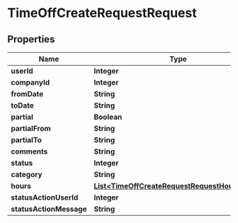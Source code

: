 

# TimeOffCreateRequestRequest


## Properties

| Name | Type | Description | Notes |
|------------ | ------------- | ------------- | -------------|
|**userId** | **Integer** |  |  |
|**companyId** | **Integer** |  |  |
|**fromDate** | **String** |  |  |
|**toDate** | **String** |  |  |
|**partial** | **Boolean** |  |  |
|**partialFrom** | **String** |  |  [optional] |
|**partialTo** | **String** |  |  [optional] |
|**comments** | **String** |  |  [optional] |
|**status** | **Integer** |  |  |
|**category** | **String** |  |  |
|**hours** | [**List&lt;TimeOffCreateRequestRequestHoursInner&gt;**](TimeOffCreateRequestRequestHoursInner.md) |  |  [optional] |
|**statusActionUserId** | **Integer** |  |  [optional] |
|**statusActionMessage** | **String** |  |  [optional] |



